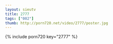 ```yaml
--- 
layout: sieutv
title: 2777
tags: ["002"]
thumb: http://porn720.net/video/2777/poster.jpg
---
```

{% include porn720 key="2777" %} 
